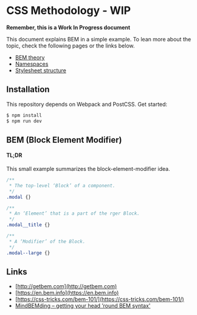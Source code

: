 # CSS Methodology - WIP

**Remember, this is a Work In Progress document**

This document explains BEM in a simple example. To lean more about the topic, check the following pages or the links below.

- [BEM theory](docs/BEM-theory.md)
- [Namespaces](docs/namespaces.md)
- [Stylesheet structure](docs/stylesheet-structuring.md)




## Installation

This repository depends on Webpack and PostCSS. Get started:

```javascript
$ npm install
$ npm run dev
```


## BEM (Block Element Modifier)

#### TL;DR

This small example summarizes the block-element-modifier idea.


```css
/**
 * The top-level ‘Block’ of a component.
 */
.modal {}

/**
 * An ‘Element’ that is a part of the rger Block.
 */
.modal__title {}

/**
 * A ‘Modifier’ of the Block.
 */
.modal--large {}
```


## Links

- [http://getbem.com](http://getbem.com)
- [https://en.bem.info](https://en.bem.info)
- [https://css-tricks.com/bem-101/](https://css-tricks.com/bem-101/)
- [MindBEMding – getting your head ’round BEM syntax'](http://csswizardry.com/2013/01/mindbemding-getting-your-head-round-bem-syntax/)
